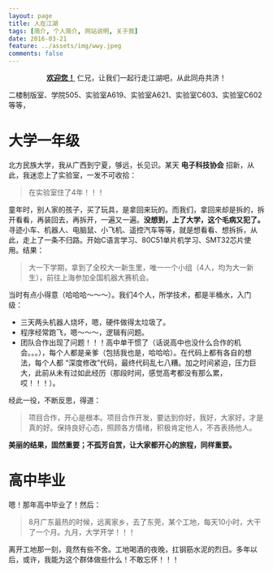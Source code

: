```yaml
---
layout: page
title: 人在江湖
tags: [简介, 个人简介, 网站说明, 关于我]
date: 2016-03-21
feature: ../assets/img/wwy.jpeg
comments: false
---
```


<center><a href="https://github.com/weiwenying/"><b>欢迎您！</b></a>  仁兄，让我们一起行走江湖吧，从此同舟共济！</center>



二楼制版室、学院505、实验室A619、实验室A621、实验室C603、实验室C602等等，

# 大学一年级

北方民族大学，我从广西到宁夏，够远，长见识。某天 **电子科技协会** 招新，从此，我迷恋上了实验室，一发不可收拾：

>   在实验室住了4年！！！

童年时，别人家的孩子，买了玩具，是拿回来玩的。而我们，拿回来却是拆的，拆开看看，再装回去，再拆开，一遍又一遍。**没想到，上了大学，这个毛病又犯了。** 寻迹小车、机器人、电脑鼠、小飞机、遥控汽车等等，就是想看看、想拆拆，从此，走上了一条不归路。开始C语言学习、80C51单片机学习、SMT32芯片使用。结果：

>   大一下学期，拿到了全校大一新生里，唯一一个小组（4人，均为大一新生），前往上海参加全国机器大赛机会。

当时有点小得意（哈哈哈～～～）。我们4个人，所学技术，都是半桶水，入门级：

-   三天两头机器人烧坏，嗯，硬件做得太垃圾了。
-   程序经常跑飞，嗯～～～，逻辑有问题。
-   团队合作出现了问题！！！高中单干惯了（话说高中也没什么合作的机会。。。），每个人都是亲爹（包括我也是，哈哈哈）。在代码上都有各自的想法，每个人都 “深度修改”代码，最终代码乱七八糟。加之时间紧迫，压力巨大，此前从未有过如此经历（那段时间，感觉高考都没有那么累，哎！！！）。

经此一役，不断反思，得道：

>   项目合作，开心是根本。项目合作开发，要达到你好，我好，大家好，才是真的好。保持良好心态，照顾各方情绪，积极肯定他人，不吝表扬他人。

**美丽的结果，固然重要；不孤芳自赏，让大家都开心的旅程，同样重要。**

# 高中毕业

嗯！那年高中毕业了！然后：

>   8月广东最热的时候，远离家乡，去了东莞，某个工地，每天10小时，大干了一个月。九月，大学开学！！！

离开工地那一刻，竟然有些不舍。工地喝酒的夜晚，扛钢筋水泥的烈日。多年以后，或许，我能为这个群体做些什么！不敢忘怀！！！

